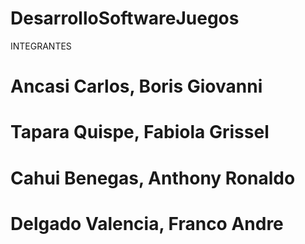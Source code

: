 # DesarrolloSoftwareJuegos
INTEGRANTES
# Ancasi Carlos, Boris  Giovanni
# Tapara Quispe, Fabiola Grissel
# Cahui Benegas, Anthony Ronaldo
# Delgado Valencia, Franco Andre
